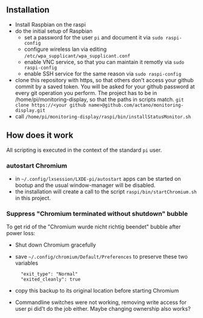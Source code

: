## Installation
- Install Raspbian on the raspi
- do the initial setup of Raspbian
  - set a password for the user `pi` and document it via `sudo raspi-config`
  - configure wireless lan via editing `/etc/wpa_supplicant/wpa_supplicant.conf`
  - enable VNC service, so that you can maintain it remotly via `sudo raspi-config`
  - enable SSH service for the same reason via `sudo raspi-config`
- clone this repository with https, so that others don't access your github commit by a saved token. You will be asked for your github password at every git operation you perform. The project has to be in /home/pi/monitoring-display, so that the paths in scripts match.
    `git clone https://<your github name>@github.com/actano/monitoring-display.git`
- call `/home/pi/monitoring-display/raspi/bin/installStatusMonitor.sh`
    
## How does it work
All scripting is executed in the context of the standard `pi` user.

### autostart Chromium
- in `~/.config/lxsession/LXDE-pi/autostart` apps can be started on bootup and the usual window-manager will be disabled.
- the installation will create a call to the script `raspi/bin/startChromium.sh` in this project.

### Suppress "Chromium terminated without shutdown" bubble
To get rid of the "Chromium wurde nicht richtig beendet" bubble after power loss:

- Shut down Chromium gracefully
- save `~/.config/chromium/Default/Preferences` to preserve these two variables

        "exit_type": "Normal"
        "exited_cleanly": true

- copy this backup to its original location before starting Chromium
- Commandline switches were not working, removing write access for user pi did't do the job either. Maybe changing ownership also works?
